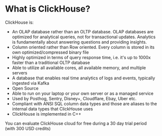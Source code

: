 # What is ClickHouse?

ClickHouse is:

* An OLAP database rather than an OLTP database. OLAP databases are optimized for analytical queries, not for transactional updates. Analytics is fundamentally about answering questions and providing insights.
* Column oriented rather than Row oriented. Every column is stored in its own optimized/compressed binary file
* Highly optimized in terms of query response time, i.e. it's up to 1000x faster than a traditional OLTP database
* Able to utilize all available cores, all available memory, and multiple servers
* A database that enables real time analytics of logs and events, typically ingested via Kafka
* Open Source
* Able to run on your laptop or your own server or as a managed service
* Used by Posthog, Sentry, Disney+, Cloudflare, Ebay, Uber etc.
* Compliant with ANSI SQL column data types and those are aliases to the internal data types that ClickHouse uses
* ClickHouse is implemented in C++

You can evaluate ClickHouse cloud for free during a 30 day trial period (with 300 USD credits)

